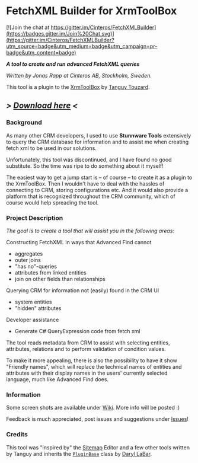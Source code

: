 # FetchXML Builder for XrmToolBox

[![Join the chat at https://gitter.im/Cinteros/FetchXMLBuilder](https://badges.gitter.im/Join%20Chat.svg)](https://gitter.im/Cinteros/FetchXMLBuilder?utm_source=badge&utm_medium=badge&utm_campaign=pr-badge&utm_content=badge)

_**A tool to create and run advanced FetchXML queries**_

*Written by Jonas Rapp at Cinteros AB, Stockholm, Sweden.*

This tool is a plugin to the [XrmToolBox](http://xrmtoolbox.codeplex.com/) by [Tanguy Touzard](https://www.codeplex.com/site/users/view/tanguy92).

## *> [Download here](http://github.com/cinteros/Cinteros.XrmToolbox.FetchXMLBuilder/releases) <*

### Background

As many other CRM developers, I used to use **Stunnware Tools** extensively to query the CRM database for information and to assist me when creating fetch xml to be used in our solutions.

Unfortunately, this tool was discontinued, and I have found no good substitute. So the time was ripe to do something about it myself!

The easiest way to get a jump start is – of course – to create it as a plugin to the XrmToolBox. Then I wouldn't have to deal with the hassles of connecting to CRM, storing configurations etc. And it would also provide a platform that is recognized throughout the CRM community, which of course would help spreading the tool.

### Project Description

*The goal is to create a tool that will assist you in the following areas:*

Constructing FetchXML in ways that Advanced Find cannot
- aggregates
- outer joins
- "has no"-queries
- attributes from linked entities
- join on other fields than relationships

Querying CRM for information not (easily) found in the CRM UI
- system entities
- "hidden" attributes

Developer assistance
- Generate C# QueryExpression code from fetch xml

The tool reads metadata from CRM to assist with selecting entities, attributes, relations and to perform validation of condition values.

To make it more appealing, there is also the possibility to have it show "Friendly names", which will replace the technical names of entities and attributes with their display names in the users' currently selected language, much like Advanced Find does.

### Information

Some screen shots are available under [Wiki](http://github.com/cinteros/Cinteros.XrmToolbox.FetchXMLBuilder/wiki). More info will be posted :) 

Feedback is much appreciated, post issues and suggestions under  [Issues](http://github.com/cinteros/Cinteros.XrmToolbox.FetchXMLBuilder/issues)!

### Credits

This tool was "inspired by" the [Sitemap](http://download-codeplex.sec.s-msft.com/Download?ProjectName=xrmtoolbox&DownloadId=776491) Editor and a few other tools written by Tanguy and inherits the [`PluginBase`](http://xrmtoolbox.codeplex.com/SourceControl/latest#XrmToolBox/XrmToolBox/PluginBase.cs) class by [Daryl LaBar](http://www.codeplex.com/site/users/view/hulk2484).
